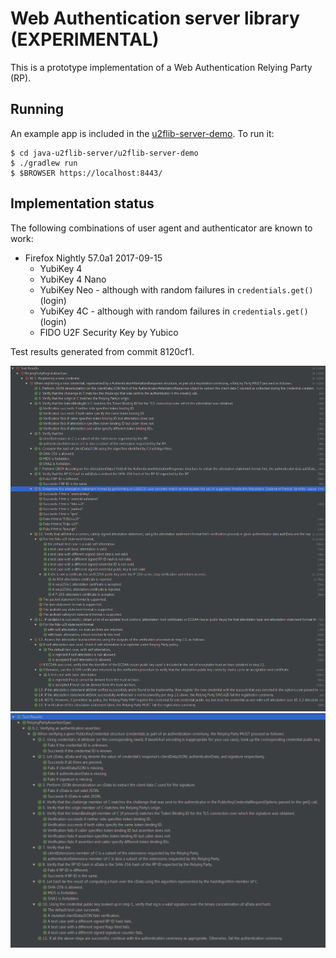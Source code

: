 Web Authentication server library (EXPERIMENTAL)
===

This is a prototype implementation of a Web Authentication Relying Party (RP).


Running
---

An example app is included in the [u2flib-server-demo](../u2flib-server-demo). To run it:

    $ cd java-u2flib-server/u2flib-server-demo
    $ ./gradlew run
    $ $BROWSER https://localhost:8443/


Implementation status
---

The following combinations of user agent and authenticator are known to work:

- Firefox Nightly 57.0a1 2017-09-15
  - YubiKey 4
  - YubiKey 4 Nano
  - YubiKey Neo - although with random failures in `credentials.get()` (login)
  - YubiKey 4C - although with random failures in `credentials.get()` (login)
  - FIDO U2F Security Key by Yubico

Test results generated from commit 8120cf1.

![Implementation status: Registration](test-registration.png)
![Implementation status: Authentication](test-assertion.png)
